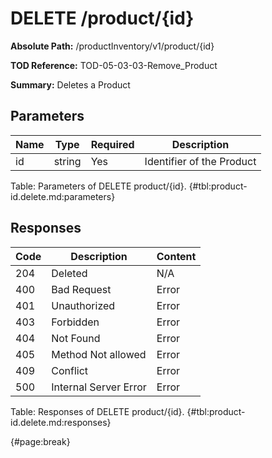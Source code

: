 <!--
    ATTENTION: This file was generated via gradle!
               Do NOT manually edit this file! Any such changes will be overwritten!
-->

# DELETE /product/{id}

**Absolute Path:** /productInventory/v1/product/{id}

**TOD Reference:** TOD-05-03-03-Remove_Product

**Summary:** Deletes a Product

## Parameters

| Name | Type | Required | Description |
| ------ | ------ | --- | ------------ |
| id | string | Yes | Identifier of the Product |

Table: Parameters of DELETE product/{id}. {#tbl:product-id.delete.md:parameters}

## Responses

| Code | Description | Content |
|------|-------------|---------|
| 204 | Deleted | N/A |
| 400 | Bad Request | Error |
| 401 | Unauthorized | Error |
| 403 | Forbidden | Error |
| 404 | Not Found | Error |
| 405 | Method Not allowed | Error |
| 409 | Conflict | Error |
| 500 | Internal Server Error | Error |

Table: Responses of DELETE product/{id}. {#tbl:product-id.delete.md:responses}

{#page:break}
